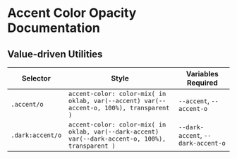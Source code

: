 # Accent Color Opacity Documentation

## Value-driven Utilities

| Selector         | Style                                                                                             | Variables Required                 |
| ---------------- | ------------------------------------------------------------------------------------------------- | ---------------------------------- |
| `.accent/o`      | `accent-color: color-mix( in oklab, var(--accent) var(--accent-o, 100%), transparent )`           | `--accent`, `--accent-o`           |
| `.dark:accent/o` | `accent-color: color-mix( in oklab, var(--dark-accent) var(--dark-accent-o, 100%), transparent )` | `--dark-accent`, `--dark-accent-o` |
